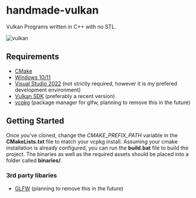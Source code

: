 # handmade-vulkan

Vulkan Programs written in C++ with no STL.

![vulkan](https://github.com/elias-plank/handmade-vulkan/assets/45200003/12b63597-e813-4dd0-8c72-6af010cb1cdc)

## Requirements
- [CMake](https://cmake.org)
- [Windows 10/11](https://www.microsoft.com/software-download/windows11)
- [Visual Studio 2022](https://visualstudio.com) (not strictly required, however it is my prefered development environment)
- [Vulkan SDK](https://vulkan.lunarg.com/sdk/home#windows) (preferably a recent version)
- [vcpkg](https://github.com/microsoft/vcpkg) (package manager for glfw, planning to remove this in the future)

## Getting Started
Once you've cloned, change the *CMAKE_PREFIX_PATH* variable in the **CMakeLists.txt** file to match your vcpkg install. Assuming your cmake installation is already configured, you can run the **build.bat** file to build the project. The binaries as well as the required assets should be placed into a folder called **binaries/**. 

### 3rd party libaries
- [GLFW](https://github.com/glfw/glfw) (planning to remove this in the future)
